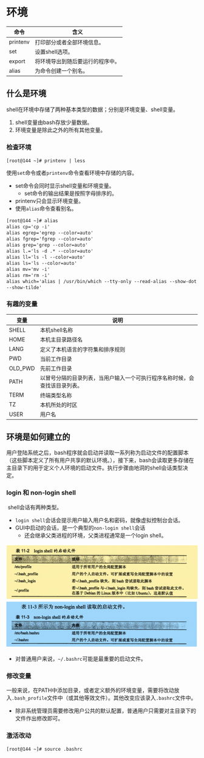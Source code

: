 # 环境

| 命令     | 含义                             |
| -------- | -------------------------------- |
| printenv | 打印部分或者全部环境信息。       |
| set      | 设置shell选项。                  |
| export   | 将环境导出到随后要运行的程序中。 |
| alias    | 为命令创建一个别名。             |

## 什么是环境

​	shell在环境中存储了两种基本类型的数据；分别是环境变量、shell变量。

1. shell变量由bash存放少量数据。
2. 环境变量是除此之外的所有其他变量。

### 检查环境

```shell
[root@144 ~]# printenv | less
```

​	使用`set`命令或者`printenv`命令查看环境中存储的内容。

- set命令会同时显示shell变量和环境变量。
  - set命令的输出结果是按照字母排序的。
- printenv只会显示环境变量。
- 使用`alias`命令查看别名。

```shell
[root@144 ~]# alias
alias cp='cp -i'
alias egrep='egrep --color=auto'
alias fgrep='fgrep --color=auto'
alias grep='grep --color=auto'
alias l.='ls -d .* --color=auto'
alias ll='ls -l --color=auto'
alias ls='ls --color=auto'
alias mv='mv -i'
alias rm='rm -i'
alias which='alias | /usr/bin/which --tty-only --read-alias --show-dot --show-tilde'
```

### 有趣的变量

| 变量    | 说明                                                         |
| ------- | ------------------------------------------------------------ |
| SHELL   | 本机shell名称                                                |
| HOME    | 本机主目录路径名                                             |
| LANG    | 定义了本机语言的字符集和排序规则                             |
| PWD     | 当前工作目录                                                 |
| OLD_PWD | 先前工作目录                                                 |
| PATH    | 以冒号分隔的目录列表，当用户输入一个可执行程序名称时候，会查找该目录列表。 |
| TERM    | 终端类型名称                                                 |
| TZ      | 本机所处的时区                                               |
| USER    | 用户名                                                       |

## 环境是如何建立的

​	用户登陆系统之后，bash程序就会启动并读取一系列称为启动文件的配置脚本（这些脚本定义了所有用户共享的默认环境。），接下来，bash会读取更多存储在主目录下的用于定义个人环境的启动文件。执行步骤由地洞的shell会话类型决定。

### login 和 non-login shell

​	shell会话有两种类型。

- `login shell`会话会提示用户输入用户名和密码，就像虚拟控制台会话。
- GUI中启动的会话，是一个典型的`non-login shell`会话
  - 还会继承父类进程的环境，父类进程通常是一个login shell。

![](../linux_png/环境.png)

- 对普通用户来说，`~/.bashrc`可能是最重要的启动文件。

### 修改变量

​	一般来说，在PATH中添加目录，或者定义额外的环境变量，需要将改动放入`.bash_profile`文件中（或其他等效文件）。其他改变应该录入`.bashrc`文件中。

- 除非系统管理员需要修改用户公共的默认配置，普通用户只需要对主目录下的文件作出修改即可。

### 激活改动

```shell
[root@144 ~]# source .bashrc
```

